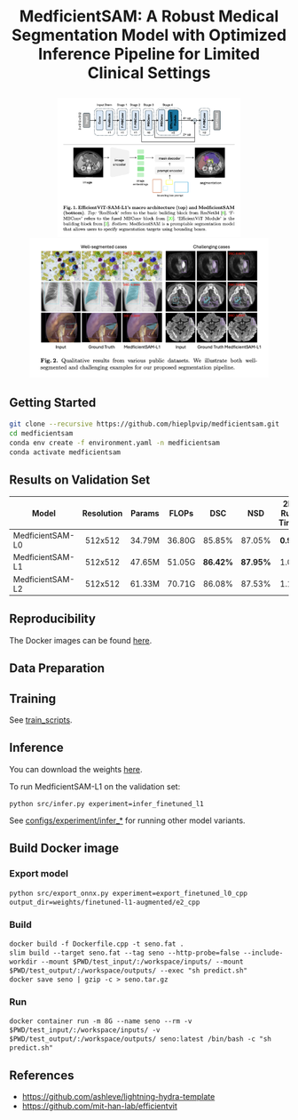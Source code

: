 # <p align="center">MedficientSAM: A Robust Medical Segmentation Model with Optimized Inference Pipeline for Limited Clinical Settings</p>

<p align="center">
<img height="250" alt="screen" src="assets/architecture.png">
<img height="250" alt="screen" src="assets/qualitative.png">
</p>

## Getting Started

```bash
git clone --recursive https://github.com/hieplpvip/medficientsam.git
cd medficientsam
conda env create -f environment.yaml -n medficientsam
conda activate medficientsam
```

<!-- ### Environment and Requirements

| System                  | Ubuntu 22.04.5 LTS              |
| ----------------------- | ------------------------------- |
| CPU                     | AMD EPYC 7742 64-Core Processor |
| RAM                     | 256GB                           |
| GPU (number and type)   | One NVIDIA A100 40G             |
| CUDA version            | 12.0                            |
| Programming language    | Python 3.10                     |
| Deep learning framework | torch 2.2.2, torchvision 0.17.2 | -->

## Results on Validation Set

| Model            | Resolution | Params | FLOPs  |    DSC     |    NSD     | 2D Run Time | 3D Run Time | 2D Memory Usage | 2D Memory Usage |
| ---------------- | :--------: | :----: | :----: | :--------: | :--------: | :---------: | :---------: | :-------------: | :-------------: |
| MedficientSAM-L0 |  512x512   | 34.79M | 36.80G |   85.85%   |   87.05%   |  **0.9s**   |  **7.4s**   |    **448MB**    |    **687MB**    |
| MedficientSAM-L1 |  512x512   | 47.65M | 51.05G | **86.42%** | **87.95%** |    1.0s     |    9.0s     |      553MB      |      793MB      |
| MedficientSAM-L2 |  512x512   | 61.33M | 70.71G |   86.08%   |   87.53%   |    1.1s     |    11.1s    |      663MB      |      903MB      |

## Reproducibility

The Docker images can be found [here](https://drive.google.com/drive/folders/18lXbOa-zbn3GhagknlzxOXmtKGXY6nIk?usp=sharing).

## Data Preparation

## Training

See [train_scripts](./train_scripts/).

## Inference

You can download the weights [here](https://drive.google.com/drive/folders/19RHM-qN4KUlCnHj_SJiUBwSbZybeCZfC?usp=sharing).

To run MedficientSAM-L1 on the validation set:

```
python src/infer.py experiment=infer_finetuned_l1
```

See [configs/experiment/infer\_\*](./configs/experiment) for running other model variants.

## Build Docker image

### Export model

```
python src/export_onnx.py experiment=export_finetuned_l0_cpp output_dir=weights/finetuned-l1-augmented/e2_cpp
```

### Build

```
docker build -f Dockerfile.cpp -t seno.fat .
slim build --target seno.fat --tag seno --http-probe=false --include-workdir --mount $PWD/test_input/:/workspace/inputs/ --mount $PWD/test_output/:/workspace/outputs/ --exec "sh predict.sh"
docker save seno | gzip -c > seno.tar.gz
```

### Run

```
docker container run -m 8G --name seno --rm -v $PWD/test_input/:/workspace/inputs/ -v $PWD/test_output/:/workspace/outputs/ seno:latest /bin/bash -c "sh predict.sh"
```

## References

- https://github.com/ashleve/lightning-hydra-template
- https://github.com/mit-han-lab/efficientvit

<!-- ## Citation

If MedficientSAM is useful or relevant to your research, please kindly recognize our contributions by citing our paper:

```
TBU
``` -->
